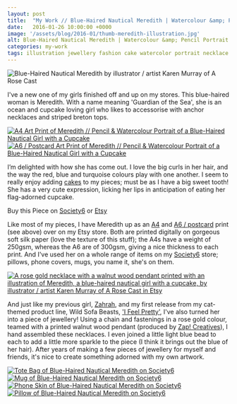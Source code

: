 ```yaml
---
layout: post
title:  "My Work // Blue-Haired Nautical Meredith | Watercolour &amp; Pencil Portrait Illustration"
date: 	2016-01-26 10:00:00 +0000
image: '/assets/blog/2016-01/thumb-meredith-illustration.jpg'
alt: Blue-Haired Nautical Meredith | Watercolour &amp; Pencil Portrait Illustration by illustrator / artist Karen Muray of A Rose Cast
categories: my-work
tags: illustration jewellery fashion cake watercolor portrait necklace
---
```


![Blue-Haired Nautical Meredith by illustrator / artist Karen Murray of A Rose Cast](/assets/folio/portraits/portrait-illustration-meredith.jpg "Blue-Haired Nautical Meredith with a cupcake by illustrator / artist Karen Murray of A Rose Cast")

I've a new one of my girls finished off and up on my stores. This blue-haired woman is Meredith. With a name meaning 'Guardian of the Sea', she is an ocean and cupcake loving girl who likes to accessorise with anchor necklaces and striped breton tops.

<div class="row">
	<div class="col-md-6">
		<a href="https://www.etsy.com/listing/257820515/meredith-a4-print-of-a-pencil" title="A4 Art Print of Meredith // Pencil &amp; Watercolour Portrait of a Blue-Haired Nautical Girl with a Cupcake on Etsy"><img src="/assets/blog/2016-01/a4-print-portrait-illustration-meredith.jpg" alt="A4 Art Print of Meredith // Pencil &amp; Watercolour Portrait of a Blue-Haired Nautical Girl with a Cupcake"></a>
	</div>
	<div class="col-md-6">
		<a href="https://www.etsy.com/listing/267621317/watercolor-portrait-illustration-a6" title="A6 / Postcard Art Print of Meredith // Pencil &amp; Watercolour Portrait of a Blue-Haired Nautical Girl with a Cupcake on Etsy"><img src="/assets/blog/2016-01/a6-postcard-print-portrait-illustration-meredith.jpg" alt="A6 / Postcard Art Print of Meredith // Pencil &amp; Watercolour Portrait of a Blue-Haired Nautical Girl with a Cupcake"></a>
	</div>
</div>

I’m delighted with how she has come out. I love the big curls in her hair, and the way the red, blue and turquoise colours play with one another. I seem to really enjoy adding [cakes](/project/illustration-greetinggirls.html "Greeting Cards featuring four different lovely ladies, including Dulsia and her rainbow cake") to my pieces; must be as I have a big sweet tooth! She has a very cute expression, licking her lips in anticipation of eating her flag-adorned cupcake.

<div class="highlight">
  <p>Buy <span class="the">this</span> Piece <span class="the">on</span>
    <a href="https://society6.com/product/nautical-fan-meredith-eating-a-cupcake_print#1=45">Society6</a>
    <span class="the">or</span>
    <a href="https://www.etsy.com/shop/ARoseCast/search?search_query=meredith">Etsy</a>
  </p>
</div>

Like most of my pieces, I have Meredith up as an [A4](https://www.etsy.com/listing/257820515/meredith-a4-print-of-a-pencil) and [A6 / postcard](https://www.etsy.com/listing/267621317/watercolor-portrait-illustration-a6) print (see above) over on my Etsy store. Both are printed digitally on gorgeous soft silk paper (love the texture of this stuff); the A4s have a weight of 250gsm, whereas the A6 are of 300gsm, giving a nice thickness to each print. And I've used her on a whole range of items on my [Society6](https://society6.com/product/nautical-fan-meredith-eating-a-cupcake_print#1=45) store; pillows, phone covers, mugs, you name it, she's on them.

<a href="https://www.etsy.com/listing/257821751/rose-gold-walnut-wood-pendant-necklace" title="A rose gold necklace with a walnut wood pendant printed with an illustration of Meredith, a blue-haired nautical girl with a cupcake, by illustrator / artist Karen Murray of A Rose Cast in Etsy"><img src="/assets/folio/portraits/portrait-illustration-meredith-wooden-necklace.jpg" alt="A rose gold necklace with a walnut wood pendant printed with an illustration of Meredith, a blue-haired nautical girl with a cupcake, by illustrator / artist Karen Murray of A Rose Cast in Etsy"></a>

And just like my previous girl, [Zahrah](/my-work/2015/12/08/zahrah-portrait-illustration.html "Pink-Haired Astronomy Lover Zahrah"), and my first release from my cat-themed product line, Wild Sofa Beasts, ['I Feel Pretty'](/my-work/2016/01/12/i-feel-pretty-ginger-cat.html "I Feel Pretty - Wooden Brooch of a Ginger Cat with Flowers and Calligraphy Quote by illustrator / artist Karen Muray of A Rose Cast"), I've also turned her into a piece of jewellery! Using a chain and fastenings in a rose gold colour, teamed with a printed walnut wood pendant (produced by [Zap! Creatives](http://www.zapcreatives.co.uk)), I hand assembled these necklaces. I even joined a little light blue bead to each to add a little more sparkle to the piece (I think it brings out the blue of her hair). After years of making a few pieces of jewellery for myself and friends, it's nice to create something adorned with my own artwork.

<div class="row">
	<div class="col-md-6">
		<a href="https://society6.com/product/nautical-fan-meredith-eating-a-cupcake_print#1=45" title="Tote Bag of Blue-Haired Nautical Meredith on Society6"><img src="/assets/blog/2016-01/society6-nautical-meredith-bags.jpg" alt="Tote Bag of Blue-Haired Nautical Meredith on Society6"></a>
	</div>
	<div class="col-md-6">
		<a href="https://society6.com/product/nautical-fan-meredith-eating-a-cupcake_print#1=45" title="Mug of Blue-Haired Nautical Meredith on Society6"><img src="/assets/blog/2016-01/society6-nautical-meredith-mugs.jpg" alt="Mug of Blue-Haired Nautical Meredith on Society6"></a>
	</div>
</div>

<div class="row">
	<div class="col-md-6">
		<a href="https://society6.com/product/nautical-fan-meredith-eating-a-cupcake_print#1=45" title="Phone Skin of Blue-Haired Nautical Meredith on Society6"><img src="/assets/blog/2016-01/society6-nautical-meredith-cases.jpg" alt="Phone Skin of Blue-Haired Nautical Meredith on Society6"></a>
	</div>
	<div class="col-md-6">
		<a href="https://society6.com/product/nautical-fan-meredith-eating-a-cupcake_print#1=45" title="Pillow of Blue-Haired Nautical Meredith on Society6"><img src="/assets/blog/2016-01/society6-nautical-meredith-pillows.jpg" alt="Pillow of Blue-Haired Nautical Meredith on Society6"></a>
	</div>
</div>